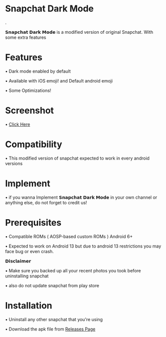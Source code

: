 
# Snapchat Dark Mode

.


𝗦𝗻𝗮𝗽𝗰𝗵𝗮𝘁 𝗗𝗮𝗿𝗸 𝗠𝗼𝗱𝗲 is a modified version of original Snapchat. With some extra features











# Features
   • Dark mode enabled by default

   • Available with iOS emoji! and Default android emoji

   • Some Optimizations!

# Screenshot
   • [Click Here](test)

# Compatibility 
   • This modified version of snapchat expected to work in every android versions



# Implement 
   • if you wanna Implement 𝗦𝗻𝗮𝗽𝗰𝗵𝗮𝘁 𝗗𝗮𝗿𝗸 𝗠𝗼𝗱𝗲 in your own channel or anything else, do not forget to credit us!

# Prerequisites 
   • Compatible ROMs ( AOSP-based custom ROMs ) Android 6+

   • Expected to work on Android 13 but due to android 13 restrictions you may face bug or even crash.

𝗗𝗶𝘀𝗰𝗹𝗮𝗶𝗺𝗲𝗿

   • Make sure you backed up all your recent photos you took before uninstalling snapchat
   
   • also do not update snapchat from play store

# Installation 
   • Uninstall any other snapchat that you're using 
   
   • Download the apk file from [Releases Page](.)

